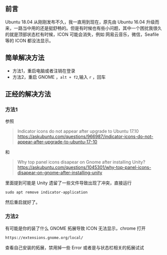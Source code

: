 ## 前言
Ubuntu 18.04 从刚刚发布不久，我一直用到现在，原先由 Ubuntu 16.04 升级而来，一路当中用的还是挺舒畅的。但是有时候也有些小问题，其中一个困扰我很久的就是顶部状态栏有时候，ICON 可能会消失，例如 网易云音乐，微信，Seafile 等的 ICON 都没法显示。

## 简单解决方法
 - 方法1，重启电脑或者注销在登录
 - 方法2，重启 GNOME ，`alt + f2`,输入  `r` ，回车
 
## 正经的解决方法

### 方法1
参照
 
 >Indicator icons do not appear after upgrade to Ubuntu 17.10
  https://askubuntu.com/questions/966987/indicator-icons-do-not-appear-after-upgrade-to-ubuntu-17-10

和 

 > Why top panel icons disapear on Gnome after installing Unity?
 https://askubuntu.com/questions/1045301/why-top-panel-icons-disapear-on-gnome-after-installing-unity

里面提到可能是 Unity 遗留了一些文件导致出现了冲突，直接运行 

    sudo apt remove indicator-application

然后重启就好了。

### 方法2
有可能是你的装了什么 GNOME 拓展导致 ICON 无法显示，chrome 打开

    https://extensions.gnome.org/local/

查看自己安装的拓展，禁用掉一些 Error 或者是与状态栏相关的拓展试试